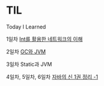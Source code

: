# TIL
Today I Learned

1일차
[Int를 활용한 네트워크의 이해](./Java/[Day1]%20Int%EB%A5%BC%20%ED%99%9C%EC%9A%A9%ED%95%9C%20%EB%84%A4%ED%8A%B8%EC%9B%8C%ED%81%AC%EC%9D%98%20%EC%9D%B4%ED%95%B4.md)

2일차
[GC와 JVM](https://github.com/chyn00/TIL/blob/main/Java/GC.md)

3일차
Static과 JVM

4일차, 5일차, 6일차
[자바의 신 1권 정리 -1](https://github.com/chyn00/TIL/blob/main/Java/%5BDay4%2C5%2C6%5D%20(%EC%A7%84%ED%96%89%EC%A4%91)%EC%9E%90%EB%B0%94%EC%9D%98%20%EC%8B%A0%201%EA%B6%8C%20%EC%A0%95%EB%A6%AC.md)
